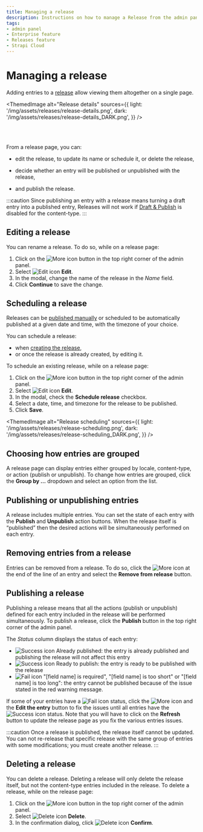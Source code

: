 ```yaml
---
title: Managing a release
description: Instructions on how to manage a Release from the admin panel
tags:
- admin panel
- Enterprise feature
- Releases feature
- Strapi Cloud
---
```


# Managing a release <EnterpriseBadge /> <CloudTeamBadge />

Adding entries to a [release](/user-docs/releases/introduction) allow viewing them altogether on a single page.

<ThemedImage
  alt="Release details"
  sources={{
    light: '/img/assets/releases/release-details.png',
    dark: '/img/assets/releases/release-details_DARK.png',
  }}
/>

<br /><br />

From a release page, you can:

- edit the release, to update its name or schedule it, or delete the release,
<!-- - [adjust the view](#choose-how-entries-are-grouped) to display entries grouped either by locale or by content-type, -->
- decide whether an entry will be published or unpublished with the release,
<!-- - edit a specific entry or [remove](#remove-entries-from-a-release) it from the release, -->
- and publish the release.

:::caution
Since publishing an entry with a release means turning a draft entry into a published entry, Releases will not work if [Draft & Publish](/user-docs/content-manager/saving-and-publishing-content) is disabled for the content-type.
:::

## Editing a release

You can rename a release. To do so, while on a release page:

1. Click on the ![More icon](/img/assets/icons/v5/More.svg) button in the top right corner of the admin panel.
2. Select ![Edit icon](/img/assets/icons/v5/Pencil.svg) **Edit**.
3. In the modal, change the name of the release in the _Name_ field.
4. Click **Continue** to save the change.

## Scheduling a release

Releases can be [published manually](#publishing-a-release) or scheduled to be automatically published at a given date and time, with the timezone of your choice.

You can schedule a release:
- when [creating the release](/user-docs/releases/creating-a-release),
- or once the release is already created, by editing it.

To schedule an existing release, while on a release page:
1. Click on the ![More icon](/img/assets/icons/v5/More.svg) button in the top right corner of the admin panel.
2. Select ![Edit icon](/img/assets/icons/v5/Pencil.svg) **Edit**.
3. In the modal, check the **Schedule release** checkbox.
4. Select a date, time, and timezone for the release to be published.
5. Click **Save**.

<ThemedImage
  alt="Release scheduling"
  sources={{
    light: '/img/assets/releases/release-scheduling.png',
    dark: '/img/assets/releases/release-scheduling_DARK.png',
  }}
/>

## Choosing how entries are grouped

A release page can display entries either grouped by locale, content-type, or action (publish or unpublish). To change how entries are grouped, click the **Group by …** dropdown and select an option from the list.

## Publishing or unpublishing entries

A release includes multiple entries. You can set the state of each entry with the **Publish** and **Unpublish** action buttons. When the release itself is “published” then the desired actions will be simultaneously performed on each entry.

## Removing entries from a release

Entries can be removed from a release. To do so, click the ![More icon](/img/assets/icons/v5/More.svg) at the end of the line of an entry and select the **Remove from release** button.

## Publishing a release

Publishing a release means that all the actions (publish or unpublish) defined for each entry included in the release will be performed simultaneously. To publish a release, click the **Publish** button in the top right corner of the admin panel.

The _Status_ column displays the status of each entry:

   - ![Success icon](/img/assets/icons/v5/CheckCircle.svg) Already published: the entry is already published and publishing the release will not affect this entry 
   - ![Success icon](/img/assets/icons/v5/CheckCircle.svg) Ready to publish: the entry is ready to  be published with the release
   - ![Fail icon](/img/assets/icons/v5/CrossCircle2.svg) "[field name] is required", "[field name] is too short" or "[field name] is too long": the entry cannot be published because of the issue stated in the red warning message. 
   
If some of your entries have a ![Fail icon](/img/assets/icons/v5/CrossCircle2.svg) status, click the ![More icon](/img/assets/icons/v5/More.svg) and the **Edit the entry** button to fix the issues until all entries have the ![Success icon](/img/assets/icons/v5/CheckCircle.svg) status. Note that you will have to click on the **Refresh** button to update the release page as you fix the various entries issues.

:::caution
Once a release is published, the release itself cannot be updated. You can not re-release that specific release with the same group of entries with some modifications; you must create another release.
:::

## Deleting a release

You can delete a release. Deleting a release will only delete the release itself, but not the content-type entries included in the release. To delete a release, while on the release page:

1. Click on the ![More icon](/img/assets/icons/v5/More.svg) button in the top right corner of the admin panel.
2. Select ![Delete icon](/img/assets/icons/v5/Trash.svg) **Delete**.
3. In the confirmation dialog, click ![Delete icon](/img/assets/icons/v5/Trash.svg) **Confirm**.
